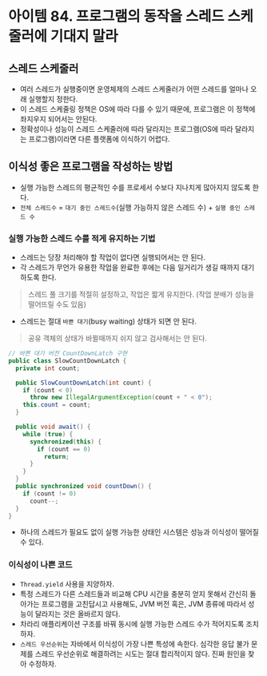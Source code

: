 # 아이템 84. 프로그램의 동작을 스레드 스케줄러에 기대지 말라

## 스레드 스케줄러
* 여러 스레드가 실행중이면 운영체제의 스레드 스케줄러가 어떤 스레드를 얼마나 오래 실행할지 정한다.
* 이 스레드 스케줄링 정책은 OS에 따라 다를 수 있기 때문에, 프로그램은 이 정책에 좌지우지 되어서는 안된다.
* 정확성이나 성능이 스레드 스케줄러에 따라 달라지는 프로그램(OS에 따라 달라지는 프로그램)이라면 다른 플랫폼에 이식하기 어렵다.

## 이식성 좋은 프로그램을 작성하는 방법
* 실행 가능한 스레드의 평균적인 수를 프로세서 수보다 지나치게 많아지지 않도록 한다.
* `전체 스레드수` = `대기 중인 스레드수`(실행 가능하지 않은 스레드 수) + `실행 중인 스레드 수`

### 실행 가능한 스레드 수를 적게 유지하는 기법
* 스레드는 당장 처리해야 할 작업이 없다면 실행되어서는 안 된다.
* 각 스레드가 무언가 유용한 작업을 완료한 후에는 다음 일거리가 생길 때까지 대기하도록 한다.
> 스레드 풀 크기를 적절히 설정하고, 작업은 짧게 유지한다. (작업 분배가 성능을 떨어뜨릴 수도 있음)
* 스레드는 절대 `바쁜 대기`(busy waiting) 상태가 되면 안 된다.
> 공유 객체의 상태가 바뀔때까지 쉬지 않고 검사해서는 안 된다.

```java
// 바쁜 대기 버전 CountDownLatch 구현
public class SlowCountDownLatch { 
  private int count;

  public SlowCountDownLatch(int count) {
    if (count < 0)
      throw new IllegalArgumentException(count + " < 0");
    this.count = count;
  }

  public void await() {
    while (true) {
      synchronized(this) {
        if (count == 0)
          return;
      }
    }
  }
  public synchronized void countDown() {
    if (count != 0)
      count--;
  }
}
```

* 하나의 스레드가 필요도 없이 실행 가능한 상태인 시스템은 성능과 이식성이 떨어질 수 있다.

### 이식성이 나쁜 코드
* `Thread.yield` 사용을 지양하자.
* 특정 스레드가 다른 스레드들과 비교해 CPU 시간을 충분히 얻지 못해서 간신히 돌아가는 프로그램을 고친답시고 사용해도, JVM 버전 혹은, JVM 종류에 따라서 성능이 달라지는 것은 올바르지 않다.
* 차라리 애플리케이션 구조를 바꿔 동시에 실행 가능한 스레드 수가 적어지도록 조치하자.
* `스레드 우선순위`는 자바에서 이식성이 가장 나쁜 특성에 속한다. 심각한 응답 불가 문제를 스레드 우선순위로 해결하려는 시도는 절대 합리적이지 않다. 진짜 원인을 찾아 수정하자.
